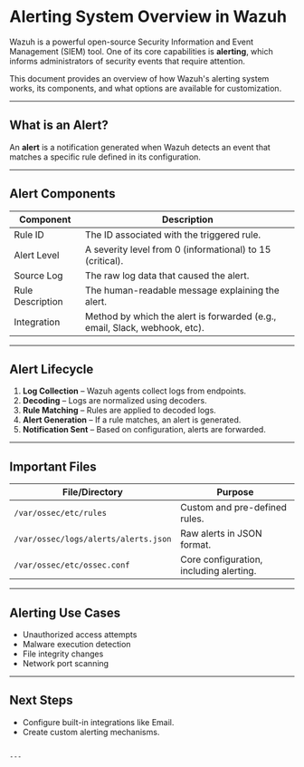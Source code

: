 # Alerting System Overview in Wazuh

Wazuh is a powerful open-source Security Information and Event Management (SIEM) tool. One of its core capabilities is **alerting**, which informs administrators of security events that require attention.

This document provides an overview of how Wazuh's alerting system works, its components, and what options are available for customization.

---

##  What is an Alert?

An **alert** is a notification generated when Wazuh detects an event that matches a specific rule defined in its configuration.

---

##  Alert Components

| Component       | Description                                                                 |
|----------------|-----------------------------------------------------------------------------|
| Rule ID         | The ID associated with the triggered rule.                                 |
| Alert Level     | A severity level from 0 (informational) to 15 (critical).                   |
| Source Log      | The raw log data that caused the alert.                                    |
| Rule Description| The human-readable message explaining the alert.                           |
| Integration     | Method by which the alert is forwarded (e.g., email, Slack, webhook, etc). |

---

##  Alert Lifecycle

1. **Log Collection** – Wazuh agents collect logs from endpoints.
2. **Decoding** – Logs are normalized using decoders.
3. **Rule Matching** – Rules are applied to decoded logs.
4. **Alert Generation** – If a rule matches, an alert is generated.
5. **Notification Sent** – Based on configuration, alerts are forwarded.

---

##  Important Files

| File/Directory                   | Purpose                                |
|----------------------------------|----------------------------------------|
| `/var/ossec/etc/rules`           | Custom and pre-defined rules.          |
| `/var/ossec/logs/alerts/alerts.json` | Raw alerts in JSON format.            |
| `/var/ossec/etc/ossec.conf`      | Core configuration, including alerting.|

---

##  Alerting Use Cases

- Unauthorized access attempts
- Malware execution detection
- File integrity changes
- Network port scanning

---

##  Next Steps

- Configure built-in integrations like Email.
- Create custom alerting mechanisms.
```

---
